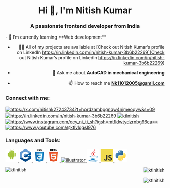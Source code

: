 <h1 align="center">Hi 👋, I'm Nitish Kumar</h1>
<h3 align="center">A passionate frontend developer from India</h3>
<lmg src="https://media.giphy.com/media/K5kfQExkk731/giphy.gif" width="450px" align="right" alt="">
- 🌱  I’m currently learning **Web development**

- 👨‍💻 All of my projects are available at [Check out Nitish Kumar’s profile on LinkedIn https://in.linkedin.com/in/nitish-kumar-3b6b22269](Check out Nitish Kumar’s profile on LinkedIn https://in.linkedin.com/in/nitish-kumar-3b6b22269)

- 💬 Ask me about **AutoCAD in mechanical engineering**

- 📫 How to reach me **Nk11012005@gamil.com**

<h3 align="left">Connect with me:</h3>
<p align="left">
<a href="https://twitter.com/https://x.com/nitishk27243734?t=hordzambpgnqw4njmeoqvw&s=09" target="blank"><img align="center" src="https://raw.githubusercontent.com/rahuldkjain/github-profile-readme-generator/master/src/images/icons/Social/twitter.svg" alt="https://x.com/nitishk27243734?t=hordzambpgnqw4njmeoqvw&s=09" height="30" width="40" /></a>
<a href="https://linkedin.com/in/https://in.linkedin.com/in/nitish-kumar-3b6b22269" target="blank"><img align="center" src="https://raw.githubusercontent.com/rahuldkjain/github-profile-readme-generator/master/src/images/icons/Social/linked-in-alt.svg" alt="https://in.linkedin.com/in/nitish-kumar-3b6b22269" height="30" width="40" /></a>
<a href="https://fb.com/ktlnitish" target="blank"><img align="center" src="https://raw.githubusercontent.com/rahuldkjain/github-profile-readme-generator/master/src/images/icons/Social/facebook.svg" alt="ktlnitish" height="30" width="40" /></a>
<a href="https://instagram.com/https://www.instagram.com/oey_ni_ti_sh?igsh=mtfldwtydzrnbg96ca==" target="blank"><img align="center" src="https://raw.githubusercontent.com/rahuldkjain/github-profile-readme-generator/master/src/images/icons/Social/instagram.svg" alt="https://www.instagram.com/oey_ni_ti_sh?igsh=mtfldwtydzrnbg96ca==" height="30" width="40" /></a>
<a href="https://www.youtube.com/c/https://www.youtube.com/@ktlvlogsl976" target="blank"><img align="center" src="https://raw.githubusercontent.com/rahuldkjain/github-profile-readme-generator/master/src/images/icons/Social/youtube.svg" alt="https://www.youtube.com/@ktlvlogsl976" height="30" width="40" /></a>
</p>

<h3 align="left">Languages and Tools:</h3>
<p align="left"> <a href="https://developer.android.com" target="_blank" rel="noreferrer"> <img src="https://raw.githubusercontent.com/devicons/devicon/master/icons/android/android-original-wordmark.svg" alt="android" width="40" height="40"/> </a> <a href="https://www.w3schools.com/cpp/" target="_blank" rel="noreferrer"> <img src="https://raw.githubusercontent.com/devicons/devicon/master/icons/cplusplus/cplusplus-original.svg" alt="cplusplus" width="40" height="40"/> </a> <a href="https://www.w3schools.com/css/" target="_blank" rel="noreferrer"> <img src="https://raw.githubusercontent.com/devicons/devicon/master/icons/css3/css3-original-wordmark.svg" alt="css3" width="40" height="40"/> </a> <a href="https://www.w3.org/html/" target="_blank" rel="noreferrer"> <img src="https://raw.githubusercontent.com/devicons/devicon/master/icons/html5/html5-original-wordmark.svg" alt="html5" width="40" height="40"/> </a> <a href="https://www.adobe.com/in/products/illustrator.html" target="_blank" rel="noreferrer"> <img src="https://www.vectorlogo.zone/logos/adobe_illustrator/adobe_illustrator-icon.svg" alt="illustrator" width="40" height="40"/> </a> <a href="https://www.java.com" target="_blank" rel="noreferrer"> <img src="https://raw.githubusercontent.com/devicons/devicon/master/icons/java/java-original.svg" alt="java" width="40" height="40"/> </a> <a href="https://developer.mozilla.org/en-US/docs/Web/JavaScript" target="_blank" rel="noreferrer"> <img src="https://raw.githubusercontent.com/devicons/devicon/master/icons/javascript/javascript-original.svg" alt="javascript" width="40" height="40"/> </a> <a href="https://www.python.org" target="_blank" rel="noreferrer"> <img src="https://raw.githubusercontent.com/devicons/devicon/master/icons/python/python-original.svg" alt="python" width="40" height="40"/> </a> </p>

<p><img align="left" src="https://github-readme-stats.vercel.app/api/top-langs?username=ktlnitish&show_icons=true&locale=en&layout=compact" alt="ktlnitish" /></p>

<p>&nbsp;<img align="center" src="https://github-readme-stats.vercel.app/api?username=ktlnitish&show_icons=true&locale=en" alt="ktlnitish" /></p>

<p><img align="center" src="https://github-readme-streak-stats.herokuapp.com/?user=ktlnitish&" alt="ktlnitish" /></p>
